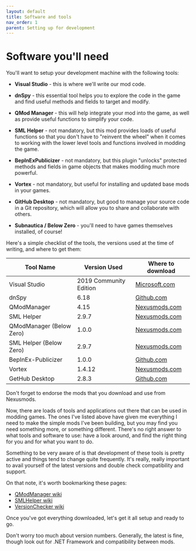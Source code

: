 ```yaml
---
layout: default
title: Software and tools
nav_order: 1
parent: Setting up for development
---
```


# Software you'll need

You'll want to setup your development machine with the following tools:

-   **Visual Studio** - this is where we'll write our mod code.

-   **dnSpy** - this essential tool helps you to explore the code in the game and find useful methods and fields to target and modify.

-   **QMod Manager** - this will help integrate your mod into the game, as well as provide useful functions to simplify your code.

-   **SML Helper** - not mandatory, but this mod provides loads of useful functions so that you don't have to "reinvent the wheel" when it comes to working with the lower level tools and functions involved in modding the game.

-   **BepInExPublicizer** - not mandatory, but this plugin "unlocks" protected methods and fields in game objects that makes modding much more powerful.

-   **Vortex** - not mandatory, but useful for installing and updated base mods in your games.

-   **GitHub Desktop** - not mandatory, but good to manage your source code in a Git repository, which will allow you to share and collaborate with others.

-   **Subnautica / Below Zero** - you'll need to have games themselves installed, of course!

Here's a simple checklist of the tools, the versions used at the time of writing, and where to get them:

| Tool Name                | Version Used           | Where to download                                            |
| ------------------------ | ---------------------- | ------------------------------------------------------------ |
| Visual Studio            | 2019 Community Edition | [Microsoft.com](https://visualstudio.microsoft.com/vs/community/) |
| dnSpy                    | 6.18                   | [Github.com](https://github.com/dnSpy/dnSpy/releases)        |
| QModManager              | 4.15                   | [Nexusmods.com](https://www.nexusmods.com/subnautica/mods/201?tab=files) |
| SML Helper               | 2.9.7                  | [Nexusmods.com](https://www.nexusmods.com/subnautica/mods/113?tab=files) |
| QModManager (Below Zero) | 1.0.0                  | [Nexusmods.com](https://www.nexusmods.com/subnauticabelowzero/mods/1?tab=files) |
| SML Helper (Below Zero)  | 2.9.7                  | [Nexusmods.com](https://www.nexusmods.com/subnauticabelowzero/mods/34?tab=files) |
| BepInEx-Publicizer       | 1.0.0                  | [Github.com](https://github.com/MrPurple6411/Bepinex-Tools/releases/tag/1.0.0-Publicizer) |
| Vortex                   | 1.4.12                 | [Nexusmods.com](https://www.nexusmods.com/site/mods/1?tab=files) |
| GetHub Desktop           | 2.8.3                  | [Github.com](https://desktop.github.com/)                    |

Don't forget to endorse the mods that you download and use from Nexusmods.

Now, there are loads of tools and applications out there that can be used in modding games. The ones I've listed above have given me everything I need to make the simple mods I've been building, but you may find you need something more, or something different. There's no right answer to what tools and software to use: have a look around, and find the right thing for you and for what you want to do.

Something to be very aware of is that development of these tools is pretty active and things tend to change quite frequently. It's really, really important to avail yourself of the latest versions and double check compatibility and support.

On that note, it's worth bookmarking these pages:

- [QModManager wiki](https://github.com/SubnauticaModding/QModManager/wiki)
- [SMLHelper wiki](https://github.com/SubnauticaModding/SMLHelper/wiki)
- [VersionChecker wiki](https://github.com/tobeyStraitjacket/VersionChecker/wiki)

Once you've got everything downloaded, let's get it all setup and ready to go.

Don't worry too much about version numbers. Generally, the latest is fine, though look out for .NET Framework and compatibility between mods.
